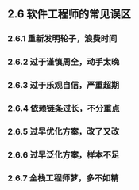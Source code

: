 ## 2.6 软件工程师的常见误区

### 2.6.1 重新发明轮子，浪费时间
### 2.6.2 过于谨慎周全，动手太晚
### 2.6.3 过于乐观自信，严重超期
### 2.6.4 依赖链条过长，不分重点
### 2.6.5 过早优化方案，改了又改
### 2.6.6 过早泛化方案，样本不足
### 2.6.7 全栈工程师梦，多不如精
